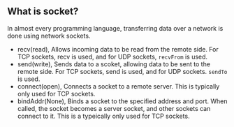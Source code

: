 ## What is socket?
In almost every programming language, transferring data over a
network is done using network sockets.

- recv(read), Allows incoming data to be read from the remote side.
For TCP sockets, recv is used, and for UDP sockets, `recvFrom` is used.
- send(write), Sends data to a scoket, allowing data to be sent to the
remote side. For TCP sockets, send is used, and for UDP sockets. `sendTo`
is used.
- connect(open), Connects a socket to a remote server. This is typically
only used for TCP sockets.
- bindAddr(None), Binds a socket to the specified address and port.
When called, the socket becomes a server socket, and other sockets can
connect to it. This is a typeically only used for TCP sockets.

